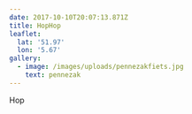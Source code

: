 ```yaml
---
date: 2017-10-10T20:07:13.871Z
title: HopHop
leaflet:
  lat: '51.97'
  lon: '5.67'
gallery:
  - image: /images/uploads/pennezakfiets.jpg
    text: pennezak
---
```

Hop
